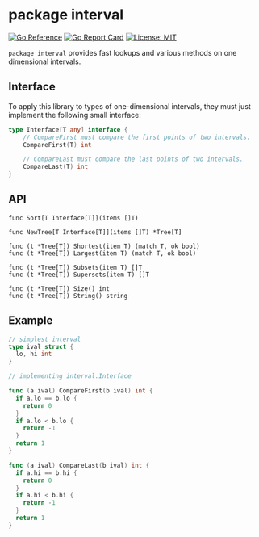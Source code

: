 # package interval
[![Go Reference](https://pkg.go.dev/badge/github.com/gaissmai/interval.svg)](https://pkg.go.dev/github.com/gaissmai/interval#section-documentation)
[![Go Report Card](https://goreportcard.com/badge/github.com/gaissmai/interval)](https://goreportcard.com/report/github.com/gaissmai/interval)
[![License: MIT](https://img.shields.io/badge/License-MIT-yellow.svg)](https://opensource.org/licenses/MIT)

`package interval` provides fast lookups and various methods on one dimensional intervals.

## Interface

To apply this library to types of one-dimensional intervals, they must just implement the following small interface:

```go
type Interface[T any] interface {
	// CompareFirst must compare the first points of two intervals.
	CompareFirst(T) int

	// CompareLast must compare the last points of two intervals.
	CompareLast(T) int
}
```

## API
```golang
func Sort[T Interface[T]](items []T)

func NewTree[T Interface[T]](items []T) *Tree[T]

func (t *Tree[T]) Shortest(item T) (match T, ok bool)
func (t *Tree[T]) Largest(item T) (match T, ok bool)

func (t *Tree[T]) Subsets(item T) []T
func (t *Tree[T]) Supersets(item T) []T

func (t *Tree[T]) Size() int
func (t *Tree[T]) String() string

```

## Example

```go
// simplest interval
type ival struct {
  lo, hi int 
}

// implementing interval.Interface

func (a ival) CompareFirst(b ival) int {
  if a.lo == b.lo {
    return 0
  }
  if a.lo < b.lo {
    return -1
  }
  return 1
}

func (a ival) CompareLast(b ival) int {
  if a.hi == b.hi {
    return 0
  }
  if a.hi < b.hi {
    return -1
  }
  return 1
}
```
